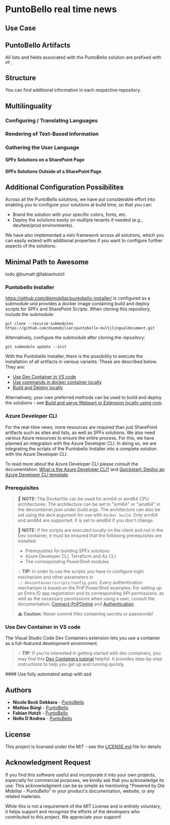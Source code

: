 # PuntoBello real time news

## Use Case

## PuntoBello Artifacts
All lists and fields associated with the PuntoBello solution are prefixed with `pb_`

## Structure

You can find additional information in each respective repository.

## Multilinguality


### Configuring / Translating Languages


### Rendering of Text-Based Information


### Gathering the User Language


#### SPFx Solutions on a SharePoint Page


#### SPFx Solutions Outside of a SharePoint Page


## Additional Configuration Possibilites
Across all the PuntoBello solutions, we have put considerable effort into enabling you to configure your solutions at build time, so that you can:

- Brand the solution with your specific colors, fonts, etc.
- Deploy the solutions easily on multiple tenants if needed (e.g., dev/test/prod environments).

We have also implemented a mini framework across all solutions, which you can easily extend with additional properties if you want to configure further aspects of the solutions.

## Minimal Path to Awesome

todo @bumatt @fabianhutzli

### Puntobello Installer

https://github.com/diemobiliar/puntobello-installer/ is configured as a submodule und provides a docker image containing build and deploy scripts for SPFx and SharePoint Scripts. When cloning this repository, include the submodule:

```shell
git clone --recurse-submodules https://github.com/diemobiliar/puntobello-multilingualdocument.git
```
Alternatively, configure the submodule after cloning the repository:

```shell
git submodule update --init
```

With the Puntobello Installer, there is the possibility to execute the installation of all artifacts in various variants. These are described below. They are:
- [Use Dev Container in VS code](#install_devcontainer)
- [Use commands in docker container locally](#install_docker)
- [Build and Deploy locally](#install_locally)

Alternatively, your own preferred methods can be used to build and deploy the solutions - see [Build and serve Webpart or Extension locally using nvm](#install_nvm).

### Azure Developer CLI

For the real-time news, more resources are required than just SharePoint artifacts such as sites and lists, as well as SPFx solutions. We also need various Azure resources to ensure the entire process. For this, we have planned an integration with the Azure Developer CLI. In doing so, we are integrating the scripts of the Puntobello Installer into a complete solution with the Azure Developer CLI.

To read more about the Azure Developer CLI please consult the documentation: [What is the Azure Developer CLI?](https://learn.microsoft.com/en-us/azure/developer/azure-developer-cli/overview) and [Quickstart: Deploy an Azure Developer CLI template](https://learn.microsoft.com/en-us/azure/developer/azure-developer-cli/get-started?tabs=localinstall&pivots=programming-language-nodejs).

### Prerequisites

> 📝 **NOTE:**
> The Dockerfile can be used for arm64 or amd64 CPU architectures. The architecture can be set to "arm64" or "amd64" in the devcontainer.json under build.args. The architecture can also be set using the `ARCH` argument for use with `docker build`. Only arm64 and amd64 are supported. It is set to amd64 if you don't change.

> 📝 **NOTE:**
> If the scripts are executed locally on the client and not in the Dev container, it must be ensured that the following prerequisites are installed:
> - Prerequisites for building SPFx solutions
> - Azure Developer CLI, Terraform and Az CLI
> - The corresponding PowerShell modules

> 💡 **TIP:**
> In order to use the scripts you have to configure login mechanism and other parameters in `./.devcontainer/scripts/config.psm1`. Every authentication mechanism is based on the PnP.PowerShell examples. For setting up an Entra ID app registration and its corresponding API permissions, as well as the necessary permissions when using a user, consult the documentation: [Connect-PnPOnline](https://pnp.github.io/powershell/cmdlets/Connect-PnPOnline.html) and [Authentication](https://pnp.github.io/powershell/articles/authentication.html).

> ⚠️ **Caution:** Never commit files containing secrets or passwords!

### <a id="install_devcontainer"></a>Use Dev Container in VS code
The Visual Studio Code Dev Containers extension lets you use a container as a full-featured development environment.

> 💡 **TIP:**
> If you're interested in getting started with dev containers, you may find this [Dev Containers tutorial](https://code.visualstudio.com/docs/devcontainers/tutorial) helpful. It provides step-by-step instructions to help you get up and running quickly.

#### Use fully automated setup with azd


## Authors

* **Nicole Beck Dekkara** - [PuntoBello](https://www.puntobello.ch/)
* **Mattias Bürgi** - [PuntoBello](https://www.puntobello.ch/)
* **Fabian Hutzli** - [PuntoBello](https://www.puntobello.ch/)
* **Nello D'Andrea** - [PuntoBello](https://www.puntobello.ch/)

## License

This project is licensed under the MIT - see the [LICENSE.md](LICENSE.md) file for details

## Acknowledgment Request

If you find this software useful and incorporate it into your own projects, especially for commercial purposes, we kindly ask that you acknowledge its use. This acknowledgment can be as simple as mentioning "Powered by Die Mobiliar - PuntoBello" in your product's documentation, website, or any related materials.

While this is not a requirement of the MIT License and is entirely voluntary, it helps support and recognize the efforts of the developers who contributed to this project. We appreciate your support!